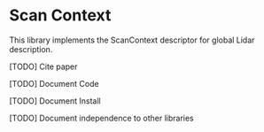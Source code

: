 # Scan Context
This library implements the ScanContext descriptor for global Lidar description.

[TODO] Cite paper

[TODO] Document Code

[TODO] Document Install

[TODO] Document independence to other libraries

